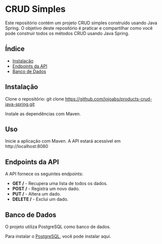 # CRUD Simples

Este repositório contém um projeto CRUD simples construído usando Java Spring. O objetivo deste repositório é praticar e compartilhar como você pode construir todos os métodos CRUD usando Java Spring.

## Índice

- [Instalação](#instalação)
- [Endpoints da API](#endpoints-da-api)
- [Banco de Dados](#banco-de-dados)

## Instalação

Clone o repositório: git clone https://github.com/jojoabs/products-crud-java-spring.git

Instale as dependências com Maven.

## Uso

Inicie a aplicação com Maven.
A API estará acessível em http://localhost:8080

## Endpoints da API

A API fornece os seguintes endpoints:

- **GET /** - Recupera uma lista de todos os dados.
- **POST /** - Registra um novo dado.
- **PUT /** - Altera um dado.
- **DELETE /** - Exclui um dado.

## Banco de Dados

O projeto utiliza PostgreSQL como banco de dados.

Para instalar o [PostgreSQL](https://www.postgresql.org/download/), você pode instalar aqui.

